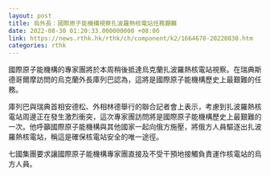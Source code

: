 ```yaml
---
layout: post
title: 烏外長：國際原子能機構視察扎波羅熱核電站任務艱難
date: 2022-08-30 01:20:33.000000000 +08:00
link: https://news.rthk.hk/rthk/ch/component/k2/1664678-20220830.htm
categories: rthk
---
```


國際原子能機構的專家團將於本周稍後抵達烏克蘭扎波羅熱核電站視察。在瑞典斯德哥爾摩訪問的烏克蘭外長庫列巴認為，這將是國際原子能機構歷史上最艱難的任務。

庫列巴與瑞典首相安德松、外相林德舉行的聯合記者會上表示，考慮到扎波羅熱核電站周邊正在發生激烈衝突，這次專家團訪問將是國際原子能機構歷史上最艱難的一次。他呼籲國際原子能機構與其他國家一起向俄方施壓，將俄方人員驅逐出扎波羅熱核電站，稱這是確保核電站安全的唯一途徑。

七國集團要求讓國際原子能機構專家團直接及不受干預地接觸負責運作核電站的烏方人員。
